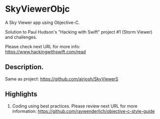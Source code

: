 # SkyViewerObjc
A Sky Viewer app using Objective-C.

Solution to Paul Hudson's "Hacking with Swift" project #1 (Storm Viewer) and challenges.

Please check next URL for more info: https://www.hackingwithswift.com/read

## Description.
Same as project: https://github.com/airjosh/SkyViewerS

## Highlights

1. Coding using best practices. Please review next URL for more information: https://github.com/raywenderlich/objective-c-style-guide


